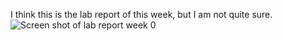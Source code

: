 I think this is the lab report of this week, but I am not quite sure.
![Screen shot of lab report week 0](https://github.com/KaronLan/cse15l-lab-reports/blob/main/image/lab%200.png)
